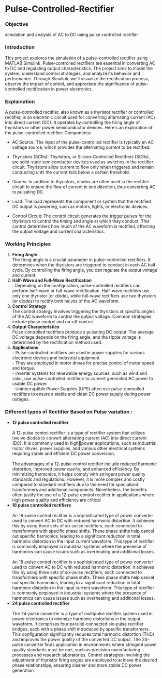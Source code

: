 # Pulse-Controlled-Rectifier

<h3>Objective</h3>   
simulation and analysis of AC to DC using pulse controlled rectifier

<h3>Introduction</h3>
This project explores the simulation of a pulse-controlled rectifier using MATLAB 
Simulink. Pulse-controlled rectifiers are essential in converting AC to DC and regulating 
output characteristics. The project aims to model the system, understand control strategies, 
and analyze its behavior and performance. Through Simulink, we'll visualize the rectification 
process, observe the impact of control, and appreciate the significance of pulse-controlled 
rectification in power electronics.


<h3>Explaination</h3>
A pulse-controlled rectifier, also known as a thyristor rectifier or controlled rectifier, is an 
electronic circuit used for converting alternating current (AC) into direct current (DC). It 
operates by controlling the firing angle of thyristors or other power semiconductor devices. 
Here's an exploration of the pulse-controlled rectifier:
Components:<br>

- AC Source: The input of the pulse-controlled rectifier is typically an AC voltage source, 
which provides the alternating current to be rectified.<br>

- Thyristors (SCRs): Thyristors, or Silicon-Controlled Rectifiers (SCRs), are solid-state 
semiconductor devices used as switches in the rectifier circuit. Thyristors allow current to 
flow only when triggered and remain conducting until the current falls below a certain 
threshold.<br>

- Diodes: In addition to thyristors, diodes are often used in the rectifier circuit to ensure the 
flow of current in one direction, thus converting AC to pulsating DC.<br>

- Load: The load represents the component or system that the rectified DC output is 
powering, such as motors, lights, or electronic devices.<br>

- Control Circuit: The control circuit generates the trigger pulses for the thyristors to control 
the timing and angle at which they conduct. This control determines how much of the AC 
waveform is rectified, affecting the output voltage and current characteristics.<br>

<h3>Working Principles</h3>

<ol>
  <li>
    <b>Firing Angle</b><br>The firing angle is a crucial parameter in pulse-controlled rectifiers. It 
determines when the thyristors are triggered to conduct in each AC half-cycle. By controlling 
the firing angle, you can regulate the output voltage and current.  
  </li>

  <li>
    <b>Half-Wave and Full-Wave Rectification</b><br>  : Depending on the configuration, pulse-controlled 
rectifiers can perform half-wave or full-wave rectification. Half-wave rectifiers use only one 
thyristor (or diode), while full-wave rectifiers use two thyristors (or diodes) to rectify both 
halves of the AC waveform.
  </li>

  <li>
    <b>Control Strategy</b><br> The control strategy involves triggering the thyristors at specific angles 
of the AC waveform to control the output voltage. Common strategies include phase control 
and on-off control.
  </li>

  <li>
    <b>Output Characteristics</b><br>Pulse-controlled rectifiers produce a pulsating DC output. The 
average DC voltage depends on the firing angle, and the ripple voltage is determined by the 
rectification method used.
  </li>

  <li>
    <b>Applications</b><br>
    - Pulse-controlled rectifiers are used in power supplies for various electronic devices and 
industrial equipment.<br>
- They are employed in motor drives for precise control of motor speed and torque.<br>
- Inverter systems for renewable energy sources, such as wind and solar, use pulse-controlled rectifiers to convert generated AC power to usable DC power.<br>
- Uninterruptible Power Supplies (UPS) often use pulse-controlled rectifiers to ensure a 
stable and clean DC power supply during power outages.<br>

  </li>
</ol>

<h3>Different types of Rectifier Based on Pulse variation :</h3>
<ul>
  <li>
    <b>12 pulse controlled rectifier</b><br><br>A 12-pulse control rectifier is a type of rectifier system that utilizes twelve diodes to 
convert alternating current (AC) into direct current (DC). It is commonly used in highpower applications, such as industrial motor drives, power supplies, and various 
other electrical systems requiring stable and efficient DC power conversion.<br><br>
    The advantages of a 12-pulse control rectifier include reduced harmonic distortion, 
improved power quality, and enhanced efficiency. By minimizing harmonics, it helps 
comply with stringent power quality standards and regulations. However, it is more 
complex and costly compared to standard rectifiers due to the need for specialized 
transformers and additional components. Nonetheless, the benefits often justify the 
use of a 12-pulse control rectifier in applications where high power quality and 
efficiency are critical
  </li>
  <li>
    <b>18 pulse controlled rectifiers</b><br><br>An 18-pulse control rectifier is a sophisticated type of power converter used to 
convert AC to DC with reduced harmonic distortion. It achieves this by using three 
sets of six-pulse rectifiers, each connected to transformers with specific phase shifts. 
These phase shifts help cancel out specific harmonics, leading to a significant 
reduction in total harmonic distortion in the input current waveform. This type of 
rectifier is commonly employed in industrial systems where the presence of 
harmonics can cause issues such as overheating and additional losses.<br><br>
    An 18-pulse control rectifier is a sophisticated type of power converter used to 
convert AC to DC with reduced harmonic distortion. It achieves this by using three sets of 
six-pulse rectifiers, each connected to transformers with specific phase shifts. These phase 
shifts help cancel out specific harmonics, leading to a significant reduction in total harmonic 
distortion in the input current waveform. This type of rectifier is commonly employed in 
industrial systems where the presence of harmonics can cause issues such as overheating 
and additional losses.
  </li>
  <li>
    <b>24 pulse controlled rectifier</b><br><br>The 24-pulse converter is a type of multipulse rectifier system used in power electronics to 
minimize harmonic distortions in the output waveform. It comprises four parallel-connected 
six-pulse rectifier bridges, each with a phase shift introduced by specific transformers. This 
configuration significantly reduces total harmonic distortion (THD) and improves the power 
quality of the converted DC output. The 24-pulse converter finds application in environments 
where stringent power quality standards must be met, such as precision manufacturing 
processes and research laboratories. Control strategies involving the adjustment of thyristor 
firing angles are employed to achieve the desired phase relationships, ensuring cleaner and 
more stable DC power generation.
  </li>
</ul>


